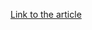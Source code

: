 [Link to the article](https://0ffset.net/reverse-engineering/malware-analysis/squirrelwaffle-custom-packer/)
